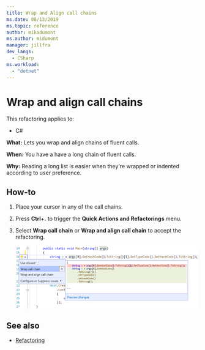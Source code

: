 ```yaml
---
title: Wrap and Align call chains
ms.date: 08/13/2019
ms.topic: reference
author: mikadumont
ms.author: midumont
manager: jillfra
dev_langs:
  - CSharp
ms.workload:
  - "dotnet"
---
```

# Wrap and align call chains

This refactoring applies to:

- C#

**What:** Lets you wrap and align chains of fluent calls.

**When:** You have a have a long chain of fluent calls.

**Why:** Reading a long list is easier when they're wrapped or indented according to user preference.

## How-to

1. Place your cursor in any of the call chains.
2. Press **Ctrl**+**.** to trigger the **Quick Actions and Refactorings** menu.
3. Select **Wrap call chain** or **Wrap and align call chain** to accept the refactoring.

   ![Wrap and Align Call Chains](media/wrap-call-chain.png)

## See also

- [Refactoring](../refactoring-in-visual-studio.md)
